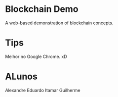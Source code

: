 # Blockchain Demo
A web-based demonstration of blockchain concepts.



# Tips 
Melhor no Google Chrome. xD

# ALunos 
Alexandre
Eduardo
Itamar
Guilherme